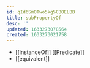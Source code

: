 ```yaml
---
id: qId6SmOTwo5kg5CBOELBB
title: subPropertyOf
desc: ''
updated: 1633273078564
created: 1633273021758
---
```


- [[instanceOf]] [[Predicate]]
- [[equivalent]] 
